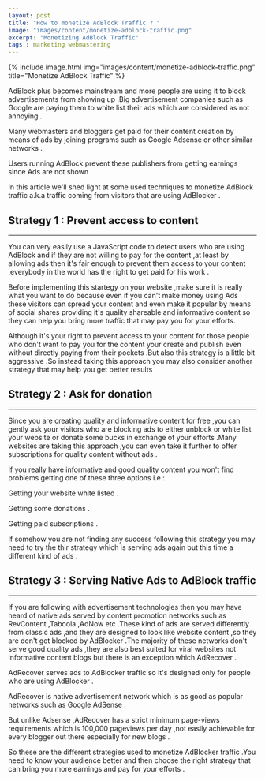 ```yaml
---
layout: post
title: "How to monetize AdBlock Traffic ? "
image: "images/content/monetize-adblock-traffic.png"
excerpt: "Monetizing AdBlock Traffic" 
tags : marketing webmastering
---
```


{% include image.html 
    img="images/content/monetize-adblock-traffic.png" 
    title="Monetize AdBlock Traffic" 
%}


AdBlock plus becomes mainstream and more people are using it to block advertisements from showing up .Big 
advertisement companies such as Google are paying them to white list their ads which are considered as 
not annoying . 

Many webmasters and bloggers get paid for their content creation by means of ads by joining programs 
such as Google Adsense or other similar networks .

Users running AdBlock prevent these publishers from getting earnings since Ads are not shown .

In this article we'll shed light at some used techniques to monetize AdBlock traffic a.k.a traffic coming 
from visitors that are using AdBlocker .

Strategy 1 : Prevent access to content 
-------------------------------------------
-------------------------------------------

You can very easily use a JavaScript code to detect users who are using AdBlock and if they are not willing 
to pay for the content ,at least by allowing ads then it's fair enough to prevent them access to your 
content ,everybody in the world has the right to get paid for his work .

Before implementing this startegy on your website ,make sure it is really what you want to do because 
even if you can't make money using Ads these visitors can spread your content and even make it popular by 
means of social shares providing it's quality shareable and informative content so they can help you bring 
more traffic that may pay you for your efforts.

Although it's your right to prevent access to your content for those people who don't want to pay you 
for the content your create and publish even without directly paying from their pockets .But also this 
strategy is a little bit aggressive .So instead taking this approach you may also consider another strategy
that may help you get better results 

Strategy 2 : Ask for donation 
-----------------------------------
-----------------------------------

Since you are creating quality and informative content for free ,you can gently ask your visitors who are blocking 
ads to either unblock or white list your website or donate some bucks in exchange of your efforts .Many 
websites are taking this approach ,you can even take it further  to offer subscriptions for quality content 
without ads .

If you really have informative and good quality content you won't find problems getting one of these three 
options i.e : 

Getting your website white listed .

Getting some donations  .

Getting paid subscriptions .

If somehow you are not finding any success following this strategy you may need to try the thir strategy 
which is serving ads again but this time a different kind of ads .

Strategy 3 :  Serving Native Ads to AdBlock traffic 
--------------------------------------------------------
--------------------------------------------------------

If you are following with advertisement technologies then you may have heard of native ads served by 
content promotion networks such as RevContent ,Taboola ,AdNow etc .These kind of ads are served 
differently from classic ads ,and they are designed to look like website content ,so they are don't get 
blocked by AdBlocker .The majority of these networks don't serve good quality ads ,they are also best 
suited for viral websites not informative content blogs but there is an exception which AdRecover .

AdRecover serves ads to AdBlocker traffic so it's designed only for people who are using AdBlocker .

AdRecover is native advertisement network which is as good as popular networks such as Google AdSense .

But unlike Adsense ,AdRecover has a strict minimum page-views requirements which is 100,000 pageviews per day 
,not easily achievable for every blogger out there especially for new blogs .

So these are the different strategies used to monetize AdBlocker traffic .You need to know your audience 
better and then choose the right strategy that can bring you more earnings and pay for your efforts .


